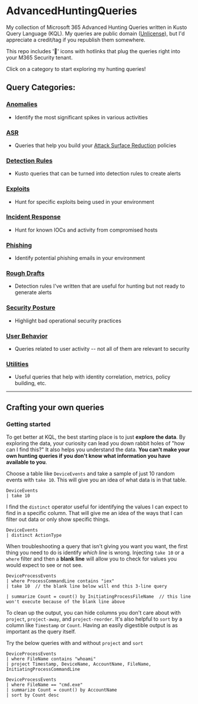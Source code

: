 # AdvancedHuntingQueries
My collection of Microsoft 365 Advanced Hunting Queries written in Kusto Query Language (KQL). My queries are public domain ([Unlicense](LICENSE)), but I'd appreciate a credit/tag if you republish them somewhere.

This repo includes '🔎' icons with hotlinks that plug the queries right into your M365 Security tenant.

Click on a category to start exploring my hunting queries!

## Query Categories:

### [Anomalies](Anomalies)

- Identify the most significant spikes in various activities

### [ASR](ASR)

- Queries that help you build your [Attack Surface Reduction](https://learn.microsoft.com/en-us/microsoft-365/security/defender-endpoint/attack-surface-reduction) policies

### [Detection Rules](Detection-Rules)

- Kusto queries that can be turned into detection rules to create alerts

### [Exploits](Exploits)

- Hunt for specific exploits being used in your environment

### [Incident Response](Incident-Response)

- Hunt for known IOCs and activity from compromised hosts

### [Phishing](Phishing)

- Identify potential phishing emails in your environment

### [Rough Drafts](Rough-Drafts)

- Detection rules I've written that are useful for hunting but not ready to generate alerts

### [Security Posture](Posture)

- Highlight bad operational security practices

### [User Behavior](User-Behavior)

- Queries related to user activity -- not all of them are relevant to security

### [Utilities](Utilities)

- Useful queries that help with identity correlation, metrics, policy building, etc.

---

## Crafting your own queries

### Getting started

To get better at KQL, the best starting place is to just __explore the data__. By exploring the data, your curiosity can lead you down rabbit holes of "how can I find this?" It also helps you understand the data. __You can't make your own hunting queries if you don't know what information you have available to you__.

Choose a table like `DeviceEvents` and take a sample of just 10 random events with `take 10`. This will give you an idea of what data is in that table.

```
DeviceEvents
| take 10
```

I find the `distinct` operator useful for identifying the values I can expect to find in a specific column. That will give me an idea of the ways that I can filter out data or only show specific things.

```
DeviceEvents
| distinct ActionType
```

When troubleshooting a query that isn't giving you want you want, the first thing you need to do is identify *which line* is wrong. Injecting `take 10` or a `where` filter and then a __blank line__ will allow you to check for values you would expect to see or not see.

```
DeviceProcessEvents
| where ProcessCommandLine contains "iex"
| take 10  // the blank line below will end this 3-line query

| summarize Count = count() by InitiatingProcessFileName  // this line won't execute because of the blank line above
```

To clean up the output, you can hide columns you don't care about with `project`, `project-away`, and `project-reorder`. It's also helpful to `sort` by a column like `Timestamp` or `Count`. Having an easily digestible output is as important as the query itself.

Try the below queries with and without `project` and `sort`

```
DeviceProcessEvents
| where FileName contains "whoami"
| project Timestamp, DeviceName, AccountName, FileName, InitiatingProcessCommandLine
```

```
DeviceProcessEvents
| where FileName == "cmd.exe"
| summarize Count = count() by AccountName
| sort by Count desc
```
